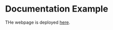 # Documentation Example

THe webpage is deployed [here](https://samkim10.github.io/DocumentationExample/).


